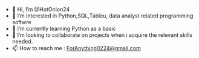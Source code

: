 - 👋 Hi, I’m @HotOnion24
- 👀 I’m interested in Python,SQL,Tableu, data analyst related programming softwre
- 🌱 I’m currently learning Python as a basic
- 💞️ I’m looking to collaborate on projects when i acquire the relevant skills needed.
- 📫 How to reach me : ForAnything0224@gmail.com

<!---
HotOnion24/HotOnion24 is a ✨ special ✨ repository because its `README.md` (this file) appears on your GitHub profile.
You can click the Preview link to take a look at your changes.
--->
